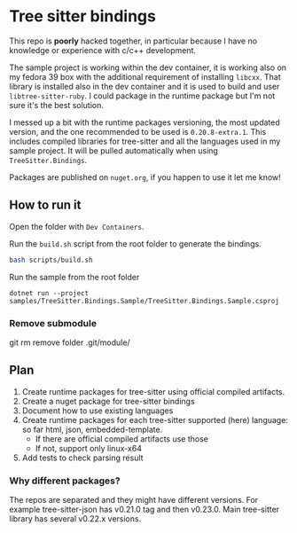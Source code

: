 # Tree sitter bindings

This repo is **poorly** hacked together, in particular because I have no knowledge or experience with c/c++ development.

The sample project is working within the dev container, it is working also on my fedora 39 box with the additional requirement of installing `libcxx`.
That library is installed also in the dev container and it is used to build and user `libtree-sitter-ruby`. I could package in the runtime package but I'm not sure it's the best solution.

I messed up a bit with the runtime packages versioning, the most updated version, and the one recommended to be used is `0.20.8-extra.1`. This includes compiled libraries for tree-sitter and all the languages used in my sample project. It will be pulled automatically when using `TreeSitter.Bindings`.

Packages are published on `nuget.org`, if you happen to use it let me know!

## How to run it

Open the folder with `Dev Containers`.

Run the `build.sh` script from the root folder to generate the bindings. 

```bash
bash scripts/build.sh
```

Run the sample from the root folder

```
dotnet run --project samples/TreeSitter.Bindings.Sample/TreeSitter.Bindings.Sample.csproj 
```

### Remove submodule

git rm <submodule name>
remove folder .git/module/<submodule name>

## Plan

1. Create runtime packages for tree-sitter using official compiled artifacts.
2. Create a nuget package for tree-sitter bindings
3. Document how to use existing languages
4. Create runtime packages for each tree-sitter supported (here) language: so far html, json, embedded-template.
    - If there are official compiled artifacts use those
    - If not, support only linux-x64
5. Add tests to check parsing result

### Why different packages?

The repos are separated and they might have different versions. For example tree-sitter-json has v0.21.0 tag and then v0.23.0. Main tree-sitter library has several v0.22.x versions.